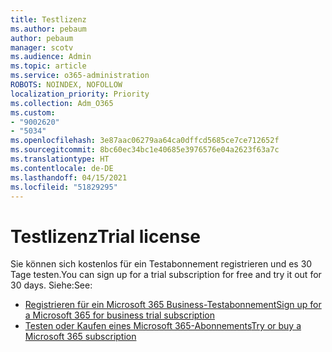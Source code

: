 ```yaml
---
title: Testlizenz
ms.author: pebaum
author: pebaum
manager: scotv
ms.audience: Admin
ms.topic: article
ms.service: o365-administration
ROBOTS: NOINDEX, NOFOLLOW
localization_priority: Priority
ms.collection: Adm_O365
ms.custom:
- "9002620"
- "5034"
ms.openlocfilehash: 3e87aac06279aa64ca0dffcd5685ce7ce712652f
ms.sourcegitcommit: 8bc60ec34bc1e40685e3976576e04a2623f63a7c
ms.translationtype: HT
ms.contentlocale: de-DE
ms.lasthandoff: 04/15/2021
ms.locfileid: "51829295"
---
```

# <a name="trial-license"></a><span data-ttu-id="89486-102">Testlizenz</span><span class="sxs-lookup"><span data-stu-id="89486-102">Trial license</span></span>

<span data-ttu-id="89486-103">Sie können sich kostenlos für ein Testabonnement registrieren und es 30 Tage testen.</span><span class="sxs-lookup"><span data-stu-id="89486-103">You can sign up for a trial subscription for free and try it out for 30 days.</span></span> <span data-ttu-id="89486-104">Siehe:</span><span class="sxs-lookup"><span data-stu-id="89486-104">See:</span></span>

- [<span data-ttu-id="89486-105">Registrieren für ein Microsoft 365 Business-Testabonnement</span><span class="sxs-lookup"><span data-stu-id="89486-105">Sign up for a Microsoft 365 for business trial subscription</span></span>](https://docs.microsoft.com/microsoft-365/commerce/sign-up-for-office-365-trial?view=o365-worldwide)
- [<span data-ttu-id="89486-106">Testen oder Kaufen eines Microsoft 365-Abonnements</span><span class="sxs-lookup"><span data-stu-id="89486-106">Try or buy a Microsoft 365 subscription</span></span>](https://docs.microsoft.com/microsoft-365/commerce/try-or-buy-microsoft-365?view=o365-worldwide)
